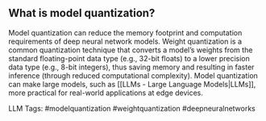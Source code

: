 **What is model quantization?**
-------------------------------

Model quantization can reduce the memory footprint and computation requirements of deep neural network models. Weight quantization is a common quantization technique that converts a model’s weights from the standard floating-point data type (e.g., 32-bit floats) to a lower precision data type (e.g., 8-bit integers), thus saving memory and resulting in faster inference (through reduced computational complexity). Model quantization can make large models, such as [[LLMs - Large Language Models|LLMs]], more practical for real-world applications at edge devices.


LLM Tags:  #modelquantization #weightquantization #deepneuralnetworks